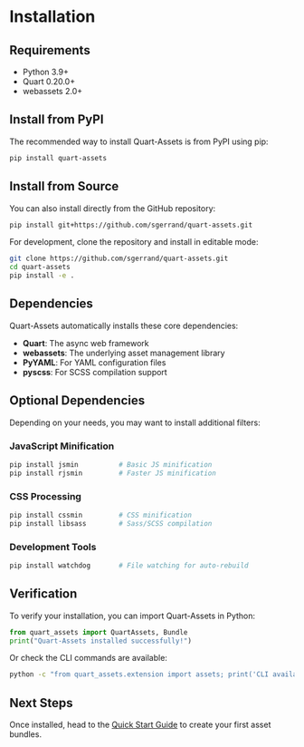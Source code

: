# Installation

## Requirements

- Python 3.9+
- Quart 0.20.0+
- webassets 2.0+

## Install from PyPI

The recommended way to install Quart-Assets is from PyPI using pip:

```bash
pip install quart-assets
```

## Install from Source

You can also install directly from the GitHub repository:

```bash
pip install git+https://github.com/sgerrand/quart-assets.git
```

For development, clone the repository and install in editable mode:

```bash
git clone https://github.com/sgerrand/quart-assets.git
cd quart-assets
pip install -e .
```

## Dependencies

Quart-Assets automatically installs these core dependencies:

- **Quart**: The async web framework
- **webassets**: The underlying asset management library
- **PyYAML**: For YAML configuration files
- **pyscss**: For SCSS compilation support

## Optional Dependencies

Depending on your needs, you may want to install additional filters:

### JavaScript Minification
```bash
pip install jsmin          # Basic JS minification
pip install rjsmin         # Faster JS minification
```

### CSS Processing
```bash
pip install cssmin         # CSS minification
pip install libsass        # Sass/SCSS compilation
```

### Development Tools
```bash
pip install watchdog       # File watching for auto-rebuild
```

## Verification

To verify your installation, you can import Quart-Assets in Python:

```python
from quart_assets import QuartAssets, Bundle
print("Quart-Assets installed successfully!")
```

Or check the CLI commands are available:

```bash
python -c "from quart_assets.extension import assets; print('CLI available')"
```

## Next Steps

Once installed, head to the [Quick Start Guide](quickstart.md) to create your first asset bundles.